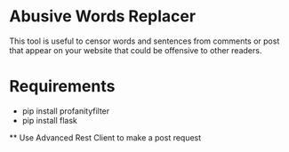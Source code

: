 
# Abusive Words Replacer
This tool is useful  to censor words and sentences from comments or post that appear on your website that could be offensive to other readers.

# Requirements
* pip install profanityfilter
* pip install flask

** Use Advanced Rest Client to make a post request


